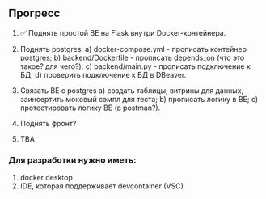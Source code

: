 ## Прогресс

1. ✅ Поднять простой BE на Flask внутри Docker-контейнера. 

2. Поднять postgres:
    a) docker-compose.yml - прописать контейнер postgres;
    b) backend/Dockerfile - прописать depends_on (что это такое? для чего?);
    c) backend/main.py - прописать подключение к БД;
    d) проверить подключение к БД в DBeaver.

3. Связать BE с postgres
    a) создать таблицы, витрины для данных, заинсертить моковый сэмпл для теста;
    b) прописать логику в BE;
    c) протестировать логику BE (в postman?).

4. Поднять фронт? 

5) TBA

### Для разработки нужно иметь:
1. docker desktop
2. IDE, которая поддерживает devcontainer (VSC)